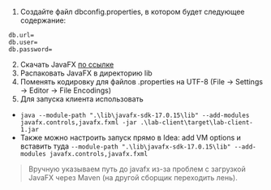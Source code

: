 1. Создайте файл dbconfig.properties, в котором будет следующее содержание:
```
db.url=
db.user=
db.password=
```
2. Скачать JavaFX [по ссылке](https://download2.gluonhq.com/openjfx/17.0.15/openjfx-17.0.15_windows-x64_bin-sdk.zip)
3. Распаковать JavaFX в директорию lib
4. Поменять кодировку для файлов .properties на UTF-8 (File -> Settings -> Editor -> File Encodings)
5. Для запуска клиента использовать
- ```java --module-path ".\lib\javafx-sdk-17.0.15\lib" --add-modules javafx.controls,javafx.fxml -jar .\lab-client\target\lab-client-1.jar```
- Также можно настроить запуск прямо в Idea: add VM options и вставить туда 
`--module-path ".\lib\javafx-sdk-17.0.15\lib" --add-modules javafx.controls,javafx.fxml`
> Вручную указываем путь до javafx из-за проблем с загрузкой JavaFX через Maven (на другой сборщик переходить лень).

